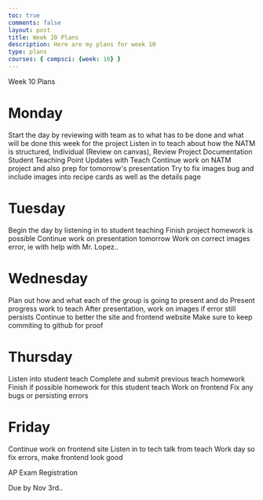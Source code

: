 ```yaml
---
toc: true
comments: false
layout: post
title: Week 10 Plans
description: Here are my plans for week 10
type: plans
courses: { compsci: {week: 10} }
---
```


Week 10 Plans

# Monday

 Start the day by reviewing with team as to what has to be done and what will be done this week for the project
 Listen in to teach about how the NATM is structured, Individual (Review on canvas), Review Project Documentation
 Student Teaching Point Updates with Teach
 Continue work on NATM project and also prep for tomorrow's presentation
 Try to fix images bug and include images into recipe cards as well as the details page

# Tuesday

 Begin the day by listening in to student teaching
 Finish project homework is possible
 Continue work on presentation tomorrow
 Work on correct images error, ie with help with Mr. Lopez..

# Wednesday

 Plan out how and what each of the group is going to present and do
 Present progress work to teach
 After presentation, work on images if error still persists
 Continue to better the site and frontend website
 Make sure to keep commiting to github for proof

# Thursday

 Listen into student teach
 Complete and submit previous teach homework
 Finish if possible homework for this student teach
 Work on frontend
 Fix any bugs or persisting errors

# Friday

 Continue work on frontend site
 Listen in to tech talk from teach
 Work day so fix errors, make frontend look good

AP Exam Registration

 Due by Nov 3rd..